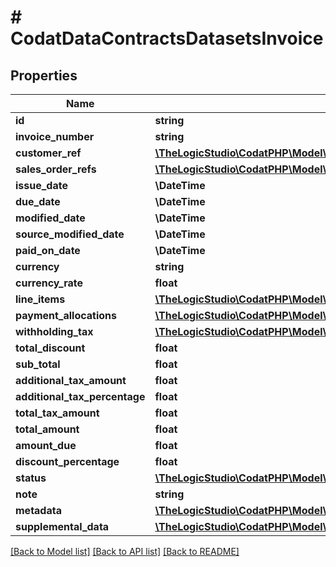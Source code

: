 # # CodatDataContractsDatasetsInvoice

## Properties

Name | Type | Description | Notes
------------ | ------------- | ------------- | -------------
**id** | **string** |  | [optional]
**invoice_number** | **string** |  | [optional]
**customer_ref** | [**\TheLogicStudio\CodatPHP\Model\CodatDataContractsDatasetsCustomerRef**](CodatDataContractsDatasetsCustomerRef.md) |  | [optional]
**sales_order_refs** | [**\TheLogicStudio\CodatPHP\Model\CodatDataContractsDatasetsRecordRef[]**](CodatDataContractsDatasetsRecordRef.md) |  | [optional]
**issue_date** | **\DateTime** |  |
**due_date** | **\DateTime** |  | [optional]
**modified_date** | **\DateTime** |  | [optional]
**source_modified_date** | **\DateTime** |  | [optional]
**paid_on_date** | **\DateTime** |  | [optional]
**currency** | **string** |  | [optional]
**currency_rate** | **float** |  | [optional]
**line_items** | [**\TheLogicStudio\CodatPHP\Model\CodatDataContractsDatasetsInvoiceLineItem[]**](CodatDataContractsDatasetsInvoiceLineItem.md) |  | [optional]
**payment_allocations** | [**\TheLogicStudio\CodatPHP\Model\CodatDataContractsDatasetsDetailedPaymentAllocation[]**](CodatDataContractsDatasetsDetailedPaymentAllocation.md) |  | [optional]
**withholding_tax** | [**\TheLogicStudio\CodatPHP\Model\CodatDataContractsDatasetsWithholdingTax[]**](CodatDataContractsDatasetsWithholdingTax.md) |  | [optional]
**total_discount** | **float** |  | [optional]
**sub_total** | **float** |  | [optional]
**additional_tax_amount** | **float** |  | [optional]
**additional_tax_percentage** | **float** |  | [optional]
**total_tax_amount** | **float** |  |
**total_amount** | **float** |  |
**amount_due** | **float** |  |
**discount_percentage** | **float** |  | [optional]
**status** | [**\TheLogicStudio\CodatPHP\Model\CodatDataContractsDatasetsInvoiceStatus**](CodatDataContractsDatasetsInvoiceStatus.md) |  |
**note** | **string** |  | [optional]
**metadata** | [**\TheLogicStudio\CodatPHP\Model\CodatDataContractsDatasetsMetadata**](CodatDataContractsDatasetsMetadata.md) |  | [optional]
**supplemental_data** | [**\TheLogicStudio\CodatPHP\Model\CodatDataContractsDatasetsDataInterfacesSupplementalData**](CodatDataContractsDatasetsDataInterfacesSupplementalData.md) |  | [optional]

[[Back to Model list]](../../README.md#models) [[Back to API list]](../../README.md#endpoints) [[Back to README]](../../README.md)
